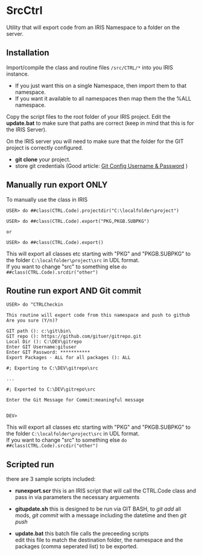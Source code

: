 # SrcCtrl
Utility that will export code from an IRIS Namespace to a folder on the server.

## Installation

Import/compile the class and routine files `/src/CTRL/*` into you IRIS instance.
  * If you just want this on a single Namespace, then import them to that namespace. 
  * If you want it available to all namespaces then map them the the %ALL namespace.
  
Copy the script files to the root folder of your IRIS project. Edit the **update.bat** to make sure that paths are correct (keep in mind that this is for the IRIS Server).

On the IRIS server you will need to make sure that the folder for the GIT project is correctly configured.
  * **git clone** your project. 
  * store git credentials (Good article: <a href="https://www.shellhacks.com/git-config-username-password-store-credentials" target="_blank">Git Config Username & Password</a> )

## Manually run export ONLY

To manually use the class in IRIS
```
USER> do ##class(CTRL.Code).projectdir("C:\localfolder\project")

USER> do ##class(CTRL.Code).export("PKG,PKGB.SUBPKG")

or 

USER> do ##class(CTRL.Code).export()

```
   This will export all classes etc starting with "PKG" and "PKGB.SUBPKG" to the folder `C:\localfolder\project\src` in UDL format.  
   If you want to change "src" to something else `do ##class(CTRL.Code).srcdir("other")`


## Routine run export AND Git commit

```
USER> do ^CTRLCheckin

This routine will export code from this namespace and push to github
Are you sure (Y/n)?
 
GIT path (): c:\git\bin\
GIT repo (): https://github.com/gituer/gitrepo.git
Local Dir (): C:\DEV\gitrepo
Enter GIT Username:gituser
Enter GIT Password: ***********
Export Packages - ALL for all packages (): ALL

#; Exporting to C:\DEV\gitrepo\src

...

#; Exported to C:\DEV\gitrepo\src
 
Enter the Git Message for Commit:meaningful message


DEV>

```
   This will export all classes etc starting with "PKG" and "PKGB.SUBPKG" to the folder `C:\localfolder\project\src` in UDL format.  
   If you want to change "src" to something else `do ##class(CTRL.Code).srcdir("other")`

## Scripted run

there are 3 sample scripts included:
  * **runexport.scr** this is an IRIS script that will call the CTRL.Code class and pass in via parameters the necessary arguements  
  
  * **gitupdate.sh** this is designed to be run via GIT BASH, to _git add_ all mods, _git commit_ with a message including the datetime and then _git push_  
  
  * **update.bat** this batch file calls the preceeding scripts  
    edit this file to match the destination folder, the namespace and the packages (comma seperated list) to be exported.
    

